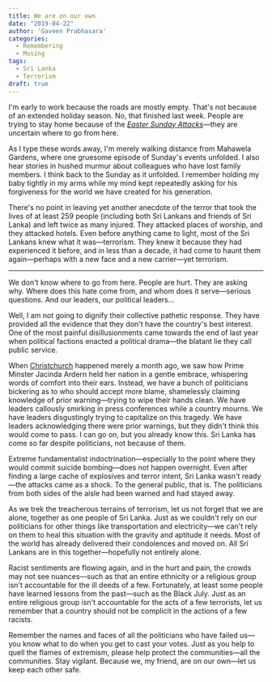 ```yaml
---
title: We are on our own
date: "2019-04-22"
author: 'Gaveen Prabhasara'
categories:
  - Remembering
  - Musing
tags:
  - Sri Lanka
  - Terrorism
draft: true
---
```


I'm early to work because the roads are mostly empty. That's not because of an extended holiday season. No, that finished last week. People are trying to stay home because of the [*Easter Sunday Attacks*](https://roar.media/english/life/in-the-know/easter-sunday-explosions-in-sri-lanka/)—they are uncertain where to go from here.

As I type these words away, I'm merely walking distance from Mahawela Gardens, where one gruesome episode of Sunday's events unfolded. I also hear stories in hushed murmur about colleagues who have lost family members. I think back to the Sunday as it unfolded. I remember holding my baby tightly in my arms while my mind kept repeatedly asking for his forgiveness for the world we have created for his generation.

There's no point in leaving yet another anecdote of the terror that took the lives of at least 259 people (including both Sri Lankans and friends of Sri Lanka) and left twice as many injured. They attacked places of worship, and they attacked hotels. Even before anything came to light, most of the Sri Lankans knew what it was—terrorism. They knew it because they had experienced it before, and in less than a decade, it had come to haunt them again—perhaps with a new face and a new carrier—yet terrorism.

***

We don't know where to go from here. People are hurt. They are asking why. Where does this hate come from, and whom does it serve—serious questions. And our leaders, our political leaders...

Well, I am not going to dignify their collective pathetic response. They have provided all the evidence that they don't have the country's best interest. One of the most painful disillusionments came towards the end of last year when political factions enacted a political drama—the blatant lie they call public service.

When [Christchurch](https://en.wikipedia.org/wiki/Christchurch_mosque_shootings) happened merely a month ago, we saw how Prime Minster Jacinda Ardern held her nation in a gentle embrace, whispering words of comfort into their ears. Instead, we have a bunch of politicians bickering as to who should accept more blame, shamelessly claiming knowledge of prior warning—trying to wipe their hands clean. We have leaders callously smirking in press conferences while a country mourns. We have leaders disgustingly trying to capitalize on this tragedy. We have leaders acknowledging there were prior warnings, but they didn't think this would come to pass. I can go on, but you already know this. Sri Lanka has come so far despite politicians, not because of them.

Extreme fundamentalist indoctrination—especially to the point where they would commit suicide bombing—does not happen overnight. Even after finding a large cache of explosives and terror intent, Sri Lanka wasn't ready—the attacks came as a shock. To the general public, that is. The politicians from both sides of the aisle had been warned and had stayed away.

As we trek the treacherous terrains of terrorism, let us not forget that we are alone, together as one people of Sri Lanka. Just as we couldn't rely on our politicians for other things like transportation and electricity—we can't rely on them to heal this situation with the gravity and aptitude it needs. Most of the world has already delivered their condolences and moved on. All Sri Lankans are in this together—hopefully not entirely alone.

Racist sentiments are flowing again, and in the hurt and pain, the crowds may not see nuances—such as that an entire ethnicity or a religious group isn't accountable for the ill deeds of a few. Fortunately, at least some people have learned lessons from the past—such as the Black July. Just as an entire religious group isn't accountable for the acts of a few terrorists, let us remember that a country should not be complicit in the actions of a few racists.

Remember the names and faces of all the politicians who have failed us—you know what to do when you get to cast your votes. Just as you help to quell the flames of extremism, please help protect the communities—all the communities. Stay vigilant. Because we, my friend, are on our own—let us keep each other safe.